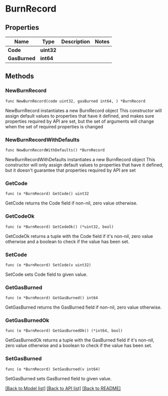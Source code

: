 # BurnRecord

## Properties

Name | Type | Description | Notes
------------ | ------------- | ------------- | -------------
**Code** | **uint32** |  | 
**GasBurned** | **int64** |  | 

## Methods

### NewBurnRecord

`func NewBurnRecord(code uint32, gasBurned int64, ) *BurnRecord`

NewBurnRecord instantiates a new BurnRecord object
This constructor will assign default values to properties that have it defined,
and makes sure properties required by API are set, but the set of arguments
will change when the set of required properties is changed

### NewBurnRecordWithDefaults

`func NewBurnRecordWithDefaults() *BurnRecord`

NewBurnRecordWithDefaults instantiates a new BurnRecord object
This constructor will only assign default values to properties that have it defined,
but it doesn't guarantee that properties required by API are set

### GetCode

`func (o *BurnRecord) GetCode() uint32`

GetCode returns the Code field if non-nil, zero value otherwise.

### GetCodeOk

`func (o *BurnRecord) GetCodeOk() (*uint32, bool)`

GetCodeOk returns a tuple with the Code field if it's non-nil, zero value otherwise
and a boolean to check if the value has been set.

### SetCode

`func (o *BurnRecord) SetCode(v uint32)`

SetCode sets Code field to given value.


### GetGasBurned

`func (o *BurnRecord) GetGasBurned() int64`

GetGasBurned returns the GasBurned field if non-nil, zero value otherwise.

### GetGasBurnedOk

`func (o *BurnRecord) GetGasBurnedOk() (*int64, bool)`

GetGasBurnedOk returns a tuple with the GasBurned field if it's non-nil, zero value otherwise
and a boolean to check if the value has been set.

### SetGasBurned

`func (o *BurnRecord) SetGasBurned(v int64)`

SetGasBurned sets GasBurned field to given value.



[[Back to Model list]](../README.md#documentation-for-models) [[Back to API list]](../README.md#documentation-for-api-endpoints) [[Back to README]](../README.md)


